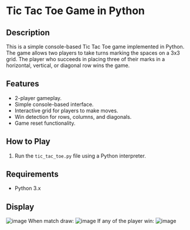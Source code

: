 # Tic Tac Toe Game in Python

## Description

This is a simple console-based Tic Tac Toe game implemented in Python. The game allows two players to take turns marking the spaces on a 3x3 grid. The player who succeeds in placing three of their marks in a horizontal, vertical, or diagonal row wins the game.

## Features

- 2-player gameplay.
- Simple console-based interface.
- Interactive grid for players to make moves.
- Win detection for rows, columns, and diagonals.
- Game reset functionality.

## How to Play

1. Run the `tic_tac_toe.py` file using a Python interpreter.

## Requirements

- Python 3.x

## Display 
![image](https://github.com/khUshiI008/Python-GUI-games-projects/assets/143075095/815cbd18-8b11-4d18-bdf5-14a50d6dc1ff)
When match draw: ![image](https://github.com/khUshiI008/Python-GUI-games-projects/assets/143075095/fb854bf8-602d-4842-bc64-d6b25b700ff5)
If any of the player win: ![image](https://github.com/khUshiI008/Python-GUI-games-projects/assets/143075095/3129051f-3186-40d3-be40-a96697521c04)

